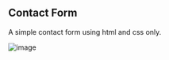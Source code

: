 ## Contact Form

A simple contact form using html and css only.

![image](https://github.com/abhishek-kumar-21/Contact-form-/assets/114818793/49cb95bf-5253-453d-9c63-f933f9b8ba9c)
